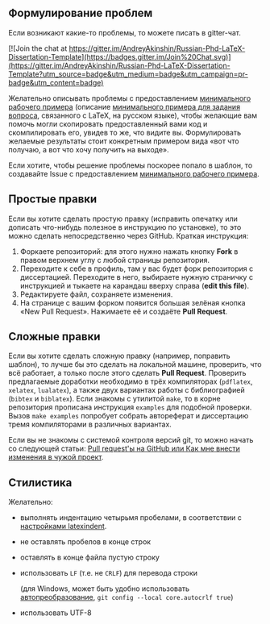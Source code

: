 ## Формулирование проблем
Если возникают какие-то проблемы, то можете писать в gitter-чат.

[![Join the chat at https://gitter.im/AndreyAkinshin/Russian-Phd-LaTeX-Dissertation-Template](https://badges.gitter.im/Join%20Chat.svg)](https://gitter.im/AndreyAkinshin/Russian-Phd-LaTeX-Dissertation-Template?utm_source=badge&utm_medium=badge&utm_campaign=pr-badge&utm_content=badge)

Желательно описывать проблемы с предоставлением [минимального рабочего примера](http://meta.tex.stackexchange.com/questions/228/ive-just-been-asked-to-write-a-minimal-example-what-is-that "Producing a concise Minimal Working Example")
(описание [минимального примера
для задания вопроса](https://dxdy.ru/post1315772.html#p1315772), связанного с LaTeX,
на русском языке), чтобы желающие вам помочь могли скопировать предоставленный
вами код и скомпилировать его, увидев то же, что видите вы. Формулировать
желаемые результаты стоит конкретным примером вида «вот что получаю, а вот что
хочу получить на выходе».

Если хотите, чтобы решение проблемы поскорее попало в шаблон, то создавайте
Issue с предоставлением [минимального рабочего примера](http://meta.tex.stackexchange.com/questions/228/ive-just-been-asked-to-write-a-minimal-example-what-is-that "Producing a concise Minimal Working Example").

## Простые правки

Если вы хотите сделать простую правку (исправить опечатку или дописать
что-нибудь полезное в инструкцию по установке), то это можно сделать
непосредственно через GitHub. Краткая инструкция:

1. Форкаете репозиторий: для этого нужно нажать кнопку **Fork** в правом верхнем
углу с любой страницы репозитория.
2. Переходите к себе в профиль, там у вас будет форк репозитория с диссертацией.
Переходите в него, выбираете нужную страничку с инструкцией и тыкаете на карандаш
вверху справа (**edit this file**).
3. Редактируете файл, сохраняете изменения.
4. На странице с вашим форком появится большая зелёная кнопка «New Pull Request».
Нажимаете её и создаёте **Pull Request**.

## Сложные правки

Если вы хотите сделать сложную правку (например, поправить шаблон), то лучше бы
это сделать на локальной машине, проверить, что всё работает, а только после
этого сделать **Pull Request**. Проверить предлагаемые доработки необходимо в трёх
компиляторах (`pdflatex`, `xelatex`, `lualatex`), а также двух вариантах работы
с библиографией (`bibtex` и `biblatex`).
Если знакомы с утилитой `make`, то в корне репозитория прописана инструкция
`examples` для подобной проверки. Вызов `make examples` попробует собрать
автореферат и диссертацию тремя компиляторами в различных вариантах.

Если вы не знакомы с системой контроля версий git, то можно начать со следующей
статьи: [Pull request'ы на GitHub или Как мне внести изменения в чужой проект](http://habrahabr.ru/post/125999/).

## Стилистика
Желательно:
* выполнять индентацию четырьмя пробелами, в соответствии с [настройками latexindent](indent.yaml).
* не оставлять пробелов в конце строк
* оставлять в конце файла пустую строку
* использовать `LF` (т.е. не `CRLF`) для перевода строки

  (для Windows, может быть удобно использовать [автопреобразование](https://git-scm.com/book/ru/v1/%D0%9D%D0%B0%D1%81%D1%82%D1%80%D0%BE%D0%B9%D0%BA%D0%B0-Git-%D0%9A%D0%BE%D0%BD%D1%84%D0%B8%D0%B3%D1%83%D1%80%D0%B8%D1%80%D0%BE%D0%B2%D0%B0%D0%BD%D0%B8%D0%B5-Git#%D0%A4%D0%BE%D1%80%D0%BC%D0%B0%D1%82%D0%B8%D1%80%D0%BE%D0%B2%D0%B0%D0%BD%D0%B8%D0%B5-%D0%B8-%D0%BF%D1%80%D0%BE%D0%B1%D0%B5%D0%BB%D1%8C%D0%BD%D1%8B%D0%B5-%D1%81%D0%B8%D0%BC%D0%B2%D0%BE%D0%BB%D1%8B), `git config --local core.autocrlf true`)
* использовать UTF-8
